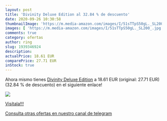 ```yaml
---
layout: post
title: 'Divinity Deluxe Edition al 32.84 % de descuento'
date: 2020-09-26 10:30:58
thumbnailImage: 'https://m.media-amazon.com/images/I/51sTTpS50gL._SL200_.jpg'
images: [ 'https://m.media-amazon.com/images/I/51sTTpS50gL._SL200_.jpg' ]
comments: true
category: ofertas
author: ring
slug: 1939346924
description:
actualPrice: 18.61 EUR
comparePrice: 27.71 EUR
inStock: true
---
```


Ahora mismo tienes [Divinity Deluxe Edition](https://www.amazon.com/dp/1939346924/?tag=redken08-20) a 18.61 EUR (original: 27.71 EUR) (32.84 %  de descuento) en el siguiente enlace!

[![](https://m.media-amazon.com/images/I/51sTTpS50gL._SL200_.jpg)](https://www.amazon.com/dp/1939346924/?tag=redken08-20)

[Visítala!!!](https://www.amazon.com/dp/1939346924/?tag=redken08-20)

[Consulta otras ofertas en nuestro canal de telegram](https://t.me/s/ofertas25)

